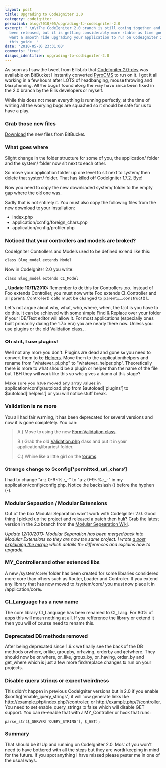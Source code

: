 ```yaml
---
layout: post
title: Upgrading to CodeIgniter 2.0
category: codeigniter
permalink: blog/2010/05/upgrading-to-codeigniter-2.0
excerpt: " \n\tThe CodeIgniter 2.0 branch is still coming together and has not yet
  been released, but it is getting considerably more stable as time goes on. If you
  want a smooth ride upgrading your application to run on CodeIgniter 2.0 then read
  this guide. "
date: '2010-05-05 23:31:00'
comments: 'true'
disqus_identifier: upgrading-to-codeigniter-2.0
---
```


As soon as I saw the tweet from EllisLab that [CodeIgniter 2.0-dev](http://bitbucket.org/ellislab/codeigniter/) was available on BitBucket I instantly converted [PyroCMS](http://pyrocms.com/) to run on it. I got it all working in a few hours after LOTS of headbanging, mouse throwing and blaspheming. All the bugs I found along the way have since been fixed in the 2.0 branch by the Ellis developers or myself.

While this does not mean everything is running perfectly, at the time of writing all the worrying bugs are squashed so it should be safe for us to have a play.

### Grab those new files

[Download](http://bitbucket.org/ellislab/codeigniter/get/tip.zip) the new files from BitBucket.

### What goes where

Slight change in the folder structure for some of you, the application/ folder and the system/ folder now sit next to each other.

So move your application folder up one level to sit next to system/ then delete that system/ folder. That has killed off CodeIgniter 1.7.2. Bye!

Now you need to copy the new downloaded system/ folder to the empty gap where the old one was.

Sadly that is not entirely it. You must also copy the following files from the new download to your installation:

- index.php
- application/config/foreign\_chars.php
- application/config/profiler.php

### Noticed that your controllers and models are broked?

CodeIgniter Controllers and Models used to be defined extend like this:

    class Blog_model extends Model

Now in CodeIgniter 2.0 you write:

    class Blog_model extends CI_Model

_ **Update 10/11/2010:** Remember to do this for Controllers too. Instead of Foo extends Controller, you must now write Foo extends CI\_Controller and all parent::Controller() calls must be changed to parent::\_\_construct()!_

Let's not argue about why, what, who, where, when, the fact is you have to do this. It can be achieved with some simple Find & Replace over your folder if your IDE/Text editor will allow it. For most applications (especially ones built primarilry during the 1.7.x era) you are nearly there now. Unless you use plugins or the old Validation class...

### Oh shit, I use plugins!

Well not any more you don't. Plugins are dead and gone so you need to convert them to be [Helpers](http://codeigniter.com/user_guide/general/helpers.html). Move them to the application/helpers and rename from "whatever\_pi.php" to "whatever\_helper.php". Theoretically there is more to what should be a plugin or helper than the name of the file but TBH they will work like this so who gives a damn at this stage?

Make sure you have moved any array values in application/config/autoload.php from $autoload['plugins'] to $autoload['helpers'] or you will notice stuff break.

### Validation is no more

You all had fair warning, it has been deprecated for several versions and now it is gone completely. You can:

> A.) Move to using the new [Form Validation class](http://codeigniter.com/user_guide/libraries/form_validation.html).
> 
> B.) Grab the old [Validation.php](http://bitbucket.org/ellislab/codeigniter/raw/3b6f3beea126/system/libraries/Validation.php) class and put it in your application/libraries/ folder.
> 
> C.) Whine like a little girl on the [forums](http://codeigniter.com/forums/).
### Strange change to $config['permitted\_uri\_chars']

I had to change "a-z 0-9~%.:\_-" to "a-z 0-9~%.:\_-" in my application/config/config.php. Notice the backslash () before the hyphen (-).

### Modular Separation / Modular Extensions

Out of the box Modular Separation won't work with CodeIgniter 2.0. Good thing I picked up the project and released a patch then huh? Grab the latest version in the 2.x branch from the [Modular Sepearation Wiki](http://codeigniter.com/wiki/Modular_Separation).

_Update 12/10/2010: Modular Separation has been merged back into Modular Extensions so they are now the same project. I wrote [a post explaining the merge](/blog/2010/09/what-happened-to-modular-separation) which details the differences and explains how to upgrade._

### MY\_Controller and other extended libs

A new /system/core/ folder has been created for some libraries considered more core than others such as Router, Loader and Controller. If you extend any library that has now moved to /system/core/ you must now place it in /application/core/.

### CI\_Language has a new name

The core library CI\_Language has been renamed to CI\_Lang. For 80% of apps this will mean nothing at all. If you refference the library or extend it then you will of course need to rename this.

### Deprecated DB methods removed

After being deprecated since 1.6.x we finally see the back of the DB methods orwhere, orlike, groupby, orhaving, orderby and getwhere. They should now be or\_where, or\_like, group\_by, or\_having, order\_by and get\_where which is just a few more find/replace changes to run on your projects.

### Disable query strings or expect weirdness

This didn't happen in previous CodeIgniter versions but in 2.0 if you enable $config['enable\_query\_strings'] it will now generate links like http://example.php/index.php?/controller, or http://example.php/?/controller. You need to set enable\_query\_strings to false which will disable GET support. You can re-enable that with a MY\_Controller or hook that runs:

    parse_str($_SERVER['QUERY_STRING'], $_GET);

### Summary

That should be it! Up and running on CodeIgniter 2.0. Most of you won't need to have bothered with all the steps but they are worth keeping in mind for the future. If you spot anything I have missed please pester me in one of the usual ways.

